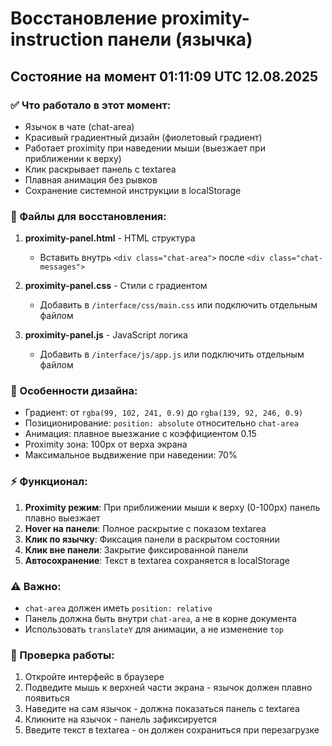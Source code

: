 # Восстановление proximity-instruction панели (язычка)
## Состояние на момент 01:11:09 UTC 12.08.2025

### ✅ Что работало в этот момент:
- Язычок в чате (chat-area) 
- Красивый градиентный дизайн (фиолетовый градиент)
- Работает proximity при наведении мыши (выезжает при приближении к верху)
- Клик раскрывает панель с textarea
- Плавная анимация без рывков
- Сохранение системной инструкции в localStorage

### 📁 Файлы для восстановления:

1. **proximity-panel.html** - HTML структура
   - Вставить внутрь `<div class="chat-area">` после `<div class="chat-messages">`
   
2. **proximity-panel.css** - Стили с градиентом
   - Добавить в `/interface/css/main.css` или подключить отдельным файлом
   
3. **proximity-panel.js** - JavaScript логика
   - Добавить в `/interface/js/app.js` или подключить отдельным файлом

### 🎨 Особенности дизайна:
- Градиент: от `rgba(99, 102, 241, 0.9)` до `rgba(139, 92, 246, 0.9)`
- Позиционирование: `position: absolute` относительно `chat-area`
- Анимация: плавное выезжание с коэффициентом 0.15
- Proximity зона: 100px от верха экрана
- Максимальное выдвижение при наведении: 70%

### ⚡ Функционал:
1. **Proximity режим**: При приближении мыши к верху (0-100px) панель плавно выезжает
2. **Hover на панели**: Полное раскрытие с показом textarea
3. **Клик по язычку**: Фиксация панели в раскрытом состоянии
4. **Клик вне панели**: Закрытие фиксированной панели
5. **Автосохранение**: Текст в textarea сохраняется в localStorage

### ⚠️ Важно:
- `chat-area` должен иметь `position: relative`
- Панель должна быть внутри `chat-area`, а не в корне документа
- Использовать `translateY` для анимации, а не изменение `top`

### 🔧 Проверка работы:
1. Откройте интерфейс в браузере
2. Подведите мышь к верхней части экрана - язычок должен плавно появиться
3. Наведите на сам язычок - должна показаться панель с textarea
4. Кликните на язычок - панель зафиксируется
5. Введите текст в textarea - он должен сохраниться при перезагрузке